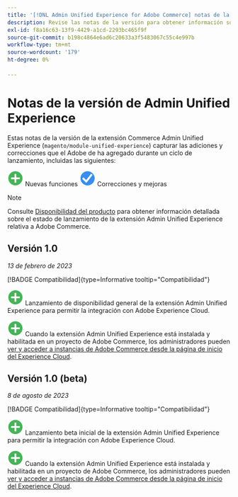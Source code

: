 ```yaml
---
title: '[!DNL Admin Unified Experience for Adobe Commerce] notas de la versión'
description: Revise las notas de la versión para obtener información sobre la última versión de [!DNL Admin Unified Experience] extensión para Commerce.
exl-id: f8a16c63-13f9-4429-a1cd-2293bc465f9f
source-git-commit: b198c4864e6ad6c20633a3f5483067c55c4e997b
workflow-type: tm+mt
source-wordcount: '179'
ht-degree: 0%

---
```


# Notas de la versión de Admin Unified Experience

Estas notas de la versión de la extensión Commerce Admin Unified Experience (`magento/module-unified-experience`) capturar las adiciones y correcciones que el Adobe de ha agregado durante un ciclo de lanzamiento, incluidas las siguientes:

![Nuevo](../assets/new.svg) Nuevas funciones
![Problema corregido](../assets/fix.svg) Correcciones y mejoras


>[!NOTE]
>
>Consulte [Disponibilidad del producto](https://experienceleague.adobe.com/docs/commerce-operations/release/product-availability.html) para obtener información detallada sobre el estado de lanzamiento de la extensión Admin Unified Experience relativa a Adobe Commerce.

## Versión 1.0

*13 de febrero de 2023*

[!BADGE Compatibilidad]{type=Informative tooltip="Compatibilidad"}

![Nuevo](../assets/new.svg) Lanzamiento de disponibilidad general de la extensión Admin Unified Experience para permitir la integración con Adobe Experience Cloud.

![Nuevo](../assets/new.svg) Cuando la extensión Admin Unified Experience está instalada y habilitada en un proyecto de Adobe Commerce, los administradores pueden [ver y acceder a instancias de Adobe Commerce desde la página de inicio del Experience Cloud](admin-unified-experience-integration-overview.md).


## Versión 1.0 (beta)

*8 de agosto de 2023*

[!BADGE Compatibilidad]{type=Informative tooltip="Compatibilidad"}

![Nuevo](../assets/new.svg) Lanzamiento beta inicial de la extensión Admin Unified Experience para permitir la integración con Adobe Experience Cloud.

![Nuevo](../assets/new.svg) Cuando la extensión Admin Unified Experience está instalada y habilitada en un proyecto de Adobe Commerce, los administradores pueden [ver y acceder a instancias de Adobe Commerce desde la página de inicio del Experience Cloud](admin-unified-experience-integration-overview.md).
